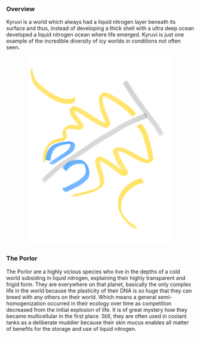 
### Overview

Kyruvi is a world which always had a liquid nitrogen layer beneath its surface and thus, instead of developing a thick shell with a ultra deep ocean developed a liquid nitrogen ocean where life emerged. Kyruvi is just one example of the incredible diversity of icy worlds in conditions not often seen.

<p align="center">
<img src="https://github.com/Insculpo/Sandbox_Galaxy/blob/Galactic/Stellar_Abyss_Setting_Bible/Photo_Directory/Porlor.png">
</p>

### The Porlor

The Porlor are a highly vicious species who live in the depths of a cold world subsiding in liquid nitrogen, explaining their highly transparent and frigid form.  They are everywhere on that planet, basically the only complex life in the world because the plasticity of their DNA is so huge that they can breed with any others on their world.  Which means a general semi-homogenization occurred in their ecology over time as competition decreased from the initial explosion of life.  It is of great mystery how they became multicellular in the first place.  Still, they are often used in coolant tanks as a deliberate muddier because their skin mucus enables all matter of benefits for the storage and use of liquid nitrogen.
